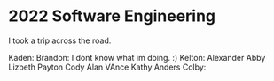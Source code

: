 # 2022 Software Engineering
I took a trip across the road.

Kaden:
Brandon: I dont know what im doing. :)
Kelton:
Alexander
Abby
Lizbeth
Payton
Cody
Alan
VAnce
Kathy
Anders
Colby:
